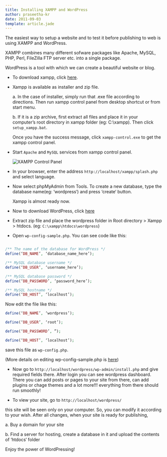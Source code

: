 ```yaml
---
title: Installing XAMPP and WordPress
author: praseetha-kr
date: 2011-09-03
template: article.jade
---
```


The easiest way to setup a website and to test it before publishing to web is using XAMPP and WordPress.

XAMPP combines many different sofware packages like Apache, MySQL, PHP, Perl, FileZilla FTP server etc. into a single package.

WordPress is a tool with which we can create a beautiful website or blog.

* To download xampp, click <a href="http://www.apachefriends.org/en/xampp.html">here</a>.

* Xampp is available as installer and zip file.

	a. In the case of installer, simply run that .exe file according to directions. Then run xampp control panel from desktop shortcut or from start menu.

	b. If it is a zip archive, first extract all files and place it in your computer’s root directory in xampp folder (eg: C:\xampp\). Then click `setup_xampp.bat`.

	Once you have the success message, click `xampp-control.exe` to get the xampp control panel.

* Start `Apache` and `MySQL` services from xampp control panel.

	<img src="http://i844.photobucket.com/albums/ab6/voidimagineer/xampp-control-panel_zpse1a921d7.jpg" class="small-img" alt="XAMPP Control Panel">

* In your browser, enter the address `http://localhost/xampp/splash.php` and select language.

* Now select phpMyAdmin from Tools. To create a new database, type the database name(eg: ‘wordpress‘) and press ‘create‘ button.

	Xampp is almost ready now.

* Now to download WordPress, click <a href="http://wordpress.org/download/">here</a>

* Extract zip file and place the wordpress folder in Root directory > Xampp > htdocs. (eg: `C:\xampp\htdocs\wordpress`)

* Open `wp-config-sample.php`. You can see code like this:

```php

/** The name of the database for WordPress */
define(‘DB_NAME’, ‘database_name_here’);

/** MySQL database username */
define(‘DB_USER’, ‘username_here’);

/** MySQL database password */
define(‘DB_PASSWORD’, ‘password_here’);

/** MySQL hostname */
define(‘DB_HOST’, ‘localhost’);
```

Now edit the file like this:

```php
define(‘DB_NAME’, ‘wordpress’);

define(‘DB_USER’, ‘root’);

define(‘DB_PASSWORD’, ”);

define(‘DB_HOST’, ‘localhost’);
```

save this file as `wp-config.php`.

(More details on editing wp-config-sample.php is <a href="http://codex.wordpress.org/Editing_wp-config.php">here</a>)

* Now go to `http://localhost/wordpress/wp-admin/install.php` and give required fields there. After login you can see wordpress dashboard. There you can add posts or pages to your site from there, can add plugins or chage themes and a lot more!!! everything from there should run smoothly!

* To view your site, go to `http://localhost/wordpress/`

this site will be seen only on your computer. So, you can modify it according to your wish. After all changes, when your site is ready for publishing,

a. Buy a domain for your site

b. Find a server for hosting, create a database in it and upload the contents of ‘htdocs‘ folder

Enjoy the power of WordPressing!
